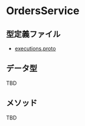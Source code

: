 # OrdersService

## 型定義ファイル

- [executions.proto](../proto/orders.proto)

## データ型

TBD

## メソッド

TBD